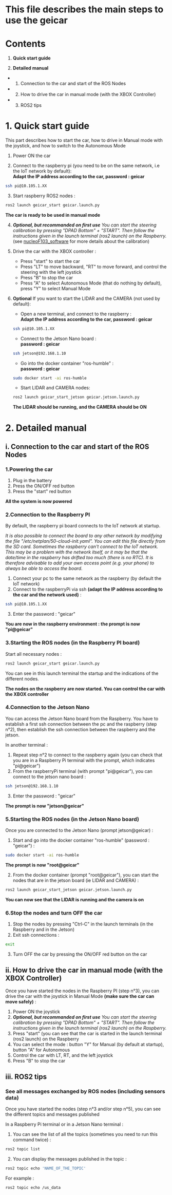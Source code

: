 # This file describes the main steps to use the geicar

# Contents
1. **Quick start guide**

2. **Detailed manual**
*  1. Connection to the car and start of the ROS Nodes
*  2. How to drive the car in manual mode (with the XBOX Controller)
*  3. ROS2 tips

# 1. Quick start guide
This part describes how to start the car, how to drive in Manual mode with the joystick, and how to switch to the Autonomous Mode

1. Power ON the car 

2. Connect to the raspberry pi (you need to be on the same network, i.e the IoT network by default):\
**Adapt the IP address according to the car, password : geicar**
```sh
ssh pi@10.105.1.XX
```

3. Start raspberry ROS2 nodes :
```sh
ros2 launch geicar_start geicar.launch.py
```
**The car is ready to be used in manual mode**

4. _**Optional, but recommanded on first use** You can start the steering calibration by pressing "DPAD Bottom" + "START". Then follow the instructions given in the launch terminal (ros2 launch) on the Raspberry._ (see [nucleoF103_software](../nucleoF103/documentation/software/software_description.md) for more details about the calibration)

5.  Drive the car with the XBOX controller :
    * Press "start" to start the car
    * Press "LT" to move backward, "RT" to move forward, and control the steering with the left joystick
    * Press "B" to stop the car
    * Press "A" to select Autonomous Mode (that do nothing by default), press "Y" to select Manual Mode

6. **Optional** If you want to start the LIDAR and the CAMERA (not used by default):
      * Open a new terminal, and connect to the raspberry :\
      **Adapt the IP address according to the car, password : geicar**
      ```sh
      ssh pi@10.105.1.XX
      ```
      * Connect to the Jetson Nano board :\
      **password : geicar**
      ```sh
      ssh jetson@192.168.1.10
      ```
      * Go into the docker container "ros-humble" :\
      **password : geicar**
      ```sh
      sudo docker start -ai ros-humble
      ```
      * Start LIDAR and CAMERA nodes:
      ```sh
      ros2 launch geicar_start_jetson geicar.jetson.launch.py
      ```
      **The LIDAR should be running, and the CAMERA should be ON**




# 2. Detailed manual

## i. Connection to the car and start of the ROS Nodes

### 1.Powering the car
1. Plug in the battery
2. Press the ON/OFF red button
3. Press the "start" red button 

**All the system is now powered**


### 2.Connection to the Raspberry PI
By default, the raspberry pi board connects to the IoT network at startup. 

_It is also possible to connect the board to any other network by modifying the file "/etc/netplan/50-cloud-init.yaml". You can edit this file directly from the SD card.
Sometimes the raspberry can't connect to the IoT network. This may be a problem with the network itself, or it may be that the date/time in the raspberry has drifted too much (there is no RTC). It is therefore advisable to add your own access point (e.g. your phone) to always be able to access the board._

1. Connect your pc to the same network as the raspberry (by default the IoT network)
2. Connect to the raspberryPi via ssh **(adapt the IP address according to the car and the network used)** : 
```sh
ssh pi@10.105.1.XX
```

3. Enter the password : "geicar"

**You are now in the raspberry environment : the prompt is now "pi@geicar"**


### 3.Starting the ROS nodes (in the Raspberry PI board)
Start all necessary nodes :
```sh
ros2 launch geicar_start geicar.launch.py
```

You can see in this launch terminal the startup and the indications of the different nodes. 

**The nodes on the raspberry are now started. You can control the car with the XBOX controller**


### 4.Connection to the Jetson Nano
You can access the Jetson Nano board from the Raspberry. You have to establish a first ssh connection between the pc and the raspberry (step n°2), then establish the ssh connection between the raspberry and the jetson.

In another terminal :
1. Repeat step n°2 to connect to the raspberry again (you can check that you are in a Raspberry Pi terminal with the prompt, which indicates "pi@geicar")
2. From the raspberryPi terminal (with prompt "pi@geicar"), you can connect to the jetson nano board :
```sh
ssh jetson@192.168.1.10
```
3. Enter the password : "geicar" 

**The prompt is now "jetson@geicar"**


### 5.Starting the ROS nodes (in the Jetson Nano board)
Once you are connected to the Jetson Nano (prompt jetson@geicar) :

1. Start and go into the docker container "ros-humble" (password : "geicar") : 
```sh
sudo docker start -ai ros-humble
```

**The prompt is now "root@geicar"**

2. From the docker container (prompt "root@geicar"), you can start the nodes that are in the jetson board (ie LIDAR and CAMERA) :
```sh
ros2 launch geicar_start_jetson geicar.jetson.launch.py
```

**You can now see that the LIDAR is running and the camera is on**


### 6.Stop the nodes and turn OFF the car
1. Stop the nodes by pressing "Ctrl-C" in the launch terminals (in the Raspberry and in the Jetson)
2. Exit ssh connections :
```sh
exit
```
3. Turn OFF the car by pressing the ON/OFF red button on the car


## ii. How to drive the car in manual mode (with the XBOX Controller)
Once you have started the nodes in the Raspberry PI (step n°3), you can drive the car with the joystick in Manual Mode **(make sure the car can move safely)** :

1. Power ON the joystick
2. _**Optional, but recommanded on first use** You can start the steering calibration by pressing "DPAD Bottom" + "START". Then follow the instructions given in the launch terminal (ros2 launch) on the Raspberry._ 
3. Press "start" (you can see that the car is started in the launch terminal (ros2 launch) on the Raspberry
4. You can select the mode : button "Y" for Manual (by default at startup), button "A" for Autonomous
5. Control the car with LT, RT, and the left joystick
6. Press "B" to stop the car

## iii. ROS2 tips

### See all messages exchanged by ROS nodes (including sensors data)
Once you have started the nodes (step n°3 and/or step n°5), you can see the different topics and messages published

In a Raspberry Pi terminal or in a Jetson Nano terminal :
1. You can see the list of all the topics (sometimes you need to run this command twice) :
```sh
ros2 topic list
```
2. You can display the messages published in the topic :
```sh
ros2 topic echo 'NAME_OF_THE_TOPIC'
```
For example :
```sh
ros2 topic echo /us_data
```

